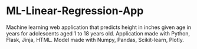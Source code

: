 # ML-Linear-Regression-App
Machine learning web application that predicts height in inches given age in years for adolescents aged 1 to 18 years old. Application made with Python, Flask, Jinja, HTML. Model made with Numpy, Pandas, Scikit-learn, Plotly.
